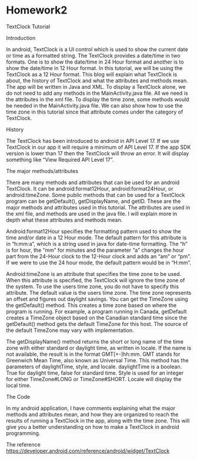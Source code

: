 # Homework2
TextClock Tutorial

Introduction

  In android, TextClock is a UI control which is used to show the current date or time as a formatted string. The TextClock provides a date/time in two formats. One is to show the date/time in 24 Hour format and another is to show the date/time in 12 Hour format. In this tutorial, we will be using the TextClock as a 12 Hour format. This blog will explain what TextClock is about, the history of TextClock and what the attributes and methods mean. The app will be written in Java and XML. To display a TextClock alone, we do not need to add any methods in the MainActivity.java file. All we need is the attributes in the xml file. To display the time zone, some methods would be needed in the MainActivity.java file. We can also show how to use the time zone in this tutorial since that attribute comes under the category of TextClock.

History

  The TextClock has been introduced to android in API Level 17. If we use TextClock in our app it will require a minimum of API Level 17. If the app SDK version is lower than 17 then the TextClock will throw an error. It will display something like “View Required API Level 17”.

The major methods/attributes

  There are many methods and attributes that can be used for an android TextClock. It can be android:format12Hour, android:format24Hour, or android:timeZone. Some public methods that can be used for a TextClock program can be getDefault(), getDisplayName, and getID. These are the major methods and attributes used in this tutorial. The attributes are used in the xml file, and methods are used in the java file. I will explain more in depth what these attributes and methods mean.

   Android:format12Hour specifies the formatting pattern used to show the time and/or date in a 12 Hour mode. The default pattern for this attribute is in “h:mm:a”, which is a string used in java for date-time formatting. The “h” is for hour, the “mm” for minutes and the parameter “a” changes the hour part from the 24-Hour clock to the 12-Hour clock and adds an “am” or “pm".  If we were to use the 24 hour mode, the default pattern would be in “H:mm”.
 
  Android:timeZone is an attribute that specifies the time zone to be used. When this attribute is specified, the TextClock will ignore the time zone of the system. To use the users time zone, you do not have to specify this attribute. The default value is the users time zone. The time zone represents an offset and figures out daylight savings. 
You can get the TimeZone using the getDefault() method. This creates a time zone based on where the program is running. For example, a program running in Canada, getDefault creates a TimeZone object based on the Canadian standard time since the getDefault() method gets the default TimeZone for this host. The source of the default TimeZone may vary with implementation.

  The getDisplayName() method returns the short or long name of the time zone with either standard or daylight time, as written in locale. If the name is not available, the result is in the format GMT[+-]hh:mm. GMT stands for Greenwich Mean Time, also known as Universal Time. This method has the parameters of daylightTime, style, and locale. daylightTime is a boolean. True for daylight time, false for standard time. Style is used for an integer for either TimeZone#LONG or TimeZone#SHORT. Locale will display the local time. 

The Code

 In my android application, I have comments explaining what the major methods and attributes mean, and how they are organized to reach the results of running a TextClock in the app, along with the time zone. This will give you a better understanding on how to make a TextClock in android programming.
 
The reference
https://developer.android.com/reference/android/widget/TextClock
